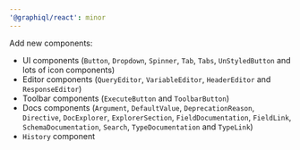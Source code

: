 ```yaml
---
'@graphiql/react': minor
---
```


Add new components:
- UI components (`Button`, `Dropdown`, `Spinner`, `Tab`, `Tabs`, `UnStyledButton` and lots of icon components)
- Editor components (`QueryEditor`, `VariableEditor`, `HeaderEditor` and `ResponseEditor`)
- Toolbar components (`ExecuteButton` and `ToolbarButton`)
- Docs components (`Argument`, `DefaultValue`, `DeprecationReason`, `Directive`, `DocExplorer`, `ExplorerSection`, `FieldDocumentation`, `FieldLink`, `SchemaDocumentation`, `Search`, `TypeDocumentation` and `TypeLink`)
- `History` component
